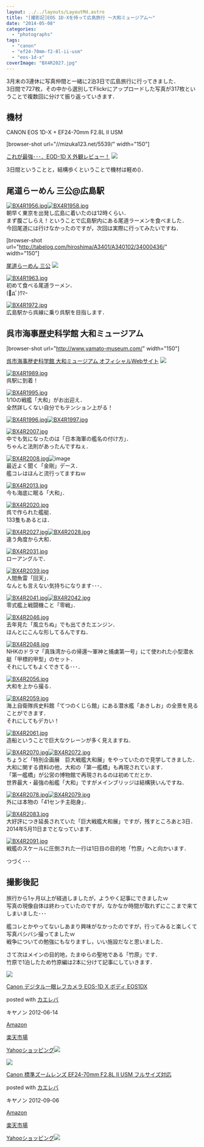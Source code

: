 ```yaml
---
layout: ../../layouts/LayoutMd.astro
title: "[撮影記]EOS 1D-Xを持って広島旅行 ～大和ミュージアム～"
date: "2014-05-08"
categories: 
  - "photographs"
tags: 
  - "canon"
  - "ef24-70mm-f2-8l-ii-usm"
  - "eos-1d-x"
coverImage: "BX4R2027.jpg"
---
```


3月末の3連休に写真仲間と一緒に2泊3日で広島旅行に行ってきました．  
3日間で727枚，その中から選別してFlickrにアップロードした写真が317枚ということで複数回に分けて振り返っていきます．

## 機材

CANON EOS 1D-X + EF24-70mm F2.8L II USM

\[browser-shot url="//mizuka123.net/5539/" width="150"\]

[これが最強･･･．EOD-1D X 外観レビュー！](//mizuka123.net/5539/) [![](http://b.hatena.ne.jp/entry/image///mizuka123.net/5539/)](http://b.hatena.ne.jp/entry///mizuka123.net/5539/)

3日間ということと，結構歩くということで機材は軽め()．

## 尾道らーめん 三公@広島駅

[![BX4R1956.jpg](images/13356849315_44c104c96a_b.jpg)](http://www.flickr.com/photos/67522130@N08/13356849315/ "BX4R1956.jpg")[![BX4R1958.jpg](images/13357017413_6488317a95_b.jpg)](http://www.flickr.com/photos/67522130@N08/13357017413/ "BX4R1958.jpg")  
朝早く東京を出発し広島に着いたのは12時くらい．  
まず腹ごしらえ！ということで広島駅内にある尾道ラーメンを食べました．  
今回尾道には行けなかったのですが，次回は実際に行ってみたいですね．

\[browser-shot url="http://tabelog.com/hiroshima/A3401/A340102/34000436/" width="150"\]

[尾道らーめん 三公](http://tabelog.com/hiroshima/A3401/A340102/34000436/) [![](http://b.hatena.ne.jp/entry/image/http://tabelog.com/hiroshima/A3401/A340102/34000436/)](http://b.hatena.ne.jp/entry/http://tabelog.com/hiroshima/A3401/A340102/34000436/)

[![BX4R1963.jpg](images/13357248194_8f041af394_b.jpg)](http://www.flickr.com/photos/67522130@N08/13357248194/ "BX4R1963.jpg")  
初めて食べる尾道ラーメン．  
(ﾟдﾟ)ｳﾏｰ

[![BX4R1972.jpg](images/13356875415_45b3c41285_b.jpg)](http://www.flickr.com/photos/67522130@N08/13356875415/ "BX4R1972.jpg")  
広島駅から呉線に乗り呉駅を目指します．

## 呉市海事歴史科学館 大和ミュージアム

\[browser-shot url="http://www.yamato-museum.com/" width="150"\]

[呉市海事歴史科学館 大和ミュージアム オフィシャルWebサイト](http://www.yamato-museum.com/) [![](http://b.hatena.ne.jp/entry/image/http://www.yamato-museum.com/)](http://b.hatena.ne.jp/entry/http://www.yamato-museum.com/)

[![BX4R1989.jpg](images/13356886535_ba4ea8646a_b.jpg)](http://www.flickr.com/photos/67522130@N08/13356886535/ "BX4R1989.jpg")  
呉駅に到着！

[![BX4R1995.jpg](images/13357282474_c0a4bed2bc_b.jpg)](http://www.flickr.com/photos/67522130@N08/13357282474/ "BX4R1995.jpg")  
1/10の戦艦「大和」がお出迎え．  
全然詳しくない自分でもテンション上がる！

[![BX4R1996.jpg](images/13357293334_a4ce7fea9d_b.jpg)](http://www.flickr.com/photos/67522130@N08/13357293334/ "BX4R1996.jpg")[![BX4R1997.jpg](images/13356920185_b5f3cd30db_b.jpg)](http://www.flickr.com/photos/67522130@N08/13356920185/ "BX4R1997.jpg")

[![BX4R2007.jpg](images/13357100393_88d962a9b1_b.jpg)](http://www.flickr.com/photos/67522130@N08/13357100393/ "BX4R2007.jpg")  
中でも気になったのは「日本海軍の艦名の付け方」．  
ちゃんと法則があったんですねぇ．

[![BX4R2008.jpg](images/13357335894_09b71f53f3_b.jpg)](http://www.flickr.com/photos/67522130@N08/13357335894/ "BX4R2008.jpg")![image](images/image.png "image")  
最近よく聞く「金剛」デース．  
艦コレはほんと流行ってますねｗ

[![BX4R2013.jpg](images/13357346044_d786012930_b.jpg)](http://www.flickr.com/photos/67522130@N08/13357346044/ "BX4R2013.jpg")  
今も海底に眠る「大和」．

[![BX4R2020.jpg](images/13356967905_11746c2e16_b.jpg)](http://www.flickr.com/photos/67522130@N08/13356967905/ "BX4R2020.jpg")  
呉で作られた艦艇．  
133隻もあるとは．

[![BX4R2027.jpg](images/13357136523_da5c44f623_b.jpg)](http://www.flickr.com/photos/67522130@N08/13357136523/ "BX4R2027.jpg")[![BX4R2028.jpg](images/13356981995_aa30e51000_b.jpg)](http://www.flickr.com/photos/67522130@N08/13356981995/ "BX4R2028.jpg")  
違う角度から大和．

[![BX4R2031.jpg](images/13356990455_9dbfa73ea3_b.jpg)](http://www.flickr.com/photos/67522130@N08/13356990455/ "BX4R2031.jpg")  
ローアングルで．

[![BX4R2039.jpg](images/13357160213_d43f30deff_b.jpg)](http://www.flickr.com/photos/67522130@N08/13357160213/ "BX4R2039.jpg")  
人間魚雷「回天」．  
なんとも言えない気持ちになります･･･．

[![BX4R2041.jpg](images/13357165443_f86928d088_b.jpg)](http://www.flickr.com/photos/67522130@N08/13357165443/ "BX4R2041.jpg")[![BX4R2042.jpg](images/13357171303_a20c9813e6_b.jpg)](http://www.flickr.com/photos/67522130@N08/13357171303/ "BX4R2042.jpg")  
零式艦上戦闘機こと「零戦」．

[![BX4R2046.jpg](images/13357422924_a452a628e6_b.jpg)](http://www.flickr.com/photos/67522130@N08/13357422924/ "BX4R2046.jpg")  
去年見た「風立ちぬ」でも出てきたエンジン．  
ほんとにこんな形してるんですね．

[![BX4R2048.jpg](images/13357204213_fb0072f364_b.jpg)](http://www.flickr.com/photos/67522130@N08/13357204213/ "BX4R2048.jpg")  
NHKのドラマ「真珠湾からの帰還～軍神と捕虜第一号」にて使われた小型潜水艇「甲標的甲型」のセット．  
それにしてもよくできてる･･･．

[![BX4R2056.jpg](images/13357048685_ab1785656d_b.jpg)](http://www.flickr.com/photos/67522130@N08/13357048685/ "BX4R2056.jpg")  
大和を上から撮る．

[![BX4R2059.jpg](images/13357453204_867aedc506_b.jpg)](http://www.flickr.com/photos/67522130@N08/13357453204/ "BX4R2059.jpg")  
海上自衛隊呉史料館「てつのくじら館」にある潜水艦「あきしお」の全景を見ることができます．  
それにしてもデカい！

[![BX4R2061.jpg](images/13357234053_f20b4bb9b4_b.jpg)](http://www.flickr.com/photos/67522130@N08/13357234053/ "BX4R2061.jpg")  
造船ということで巨大なクレーンが多く見えますね．

[![BX4R2070.jpg](images/13357240093_79ccb4984e_b.jpg)](http://www.flickr.com/photos/67522130@N08/13357240093/ "BX4R2070.jpg")[![BX4R2072.jpg](images/13357085435_eabec9d464_b.jpg)](http://www.flickr.com/photos/67522130@N08/13357085435/ "BX4R2072.jpg")  
ちょうど「特別企画展　巨大戦艦大和展」をやっていたので見学してきました．  
大和に関する資料の他，大和の「第一艦橋」も再現されています．  
「第一艦橋」が公営の博物館で再現されるのは初めてだとか．  
世界最大・最強の船艦「大和」ですがメインブリッジは結構狭いんですね．

[![BX4R2078.jpg](images/13357111045_fd6b77e0e9_b.jpg)](http://www.flickr.com/photos/67522130@N08/13357111045/ "BX4R2078.jpg")[![BX4R2079.jpg](images/13357280333_787fe72697_b.jpg)](http://www.flickr.com/photos/67522130@N08/13357280333/ "BX4R2079.jpg")  
外には本物の「41センチ主砲身」．

[![BX4R2083.jpg](images/13357539584_0752c57ff2_b.jpg)](http://www.flickr.com/photos/67522130@N08/13357539584/ "BX4R2083.jpg")  
大好評につき延長されていた「巨大戦艦大和展」ですが，残すところあと3日．  
2014年5月11日までとなっています．

[![BX4R2091.jpg](images/13357545474_ac37f3d75a_b.jpg)](http://www.flickr.com/photos/67522130@N08/13357545474/ "BX4R2091.jpg")  
戦艦のスケールに圧倒された一行は1日目の目的地「竹原」へと向かいます．

つづく･･･

## 撮影後記

旅行から1ヶ月以上が経過しましたが，ようやく記事にできましたｗ  
写真の現像自体は終わっていたのですが，なかなか時間が取れずにここまで来てしまいました･･･

艦コレとかやってないしあまり興味がなかったのですが，行ってみると楽しくて写真バシバシ撮ってましたｗ  
戦争についての勉強にもなりますし，いい施設だなと思いました．

さて次はメインの目的地，たまゆらの聖地である「竹原」です．  
竹原で1泊したため竹原編は2本に分けて記事にしていきます．

[![](images/51IxKz4k8fL._SL160_.jpg)](https://www.amazon.co.jp/exec/obidos/ASIN/B005WO89XO/mizuka123-22/ref=nosim/)

[Canon デジタル一眼レフカメラ EOS-1D X ボディ EOS1DX](https://www.amazon.co.jp/exec/obidos/ASIN/B005WO89XO/mizuka123-22/ref=nosim/)

posted with [カエレバ](http://kaereba.com)

キヤノン 2012-06-14

[Amazon](http://www.amazon.co.jp/gp/search?keywords=EOS-1D%20EOS1DX&__mk_ja_JP=%83J%83%5E%83J%83i&tag=mizuka123-22 "アマゾン")

[楽天市場](http://hb.afl.rakuten.co.jp/hgc/032b53ee.4b34c5ee.0f4a541e.f440145e/?pc=http%3A%2F%2Fsearch.rakuten.co.jp%2Fsearch%2Fmall%2FEOS-1D%2520EOS1DX%2F-%2Ff.1-p.1-s.1-sf.0-st.A-v.2%3Fx%3D0%26scid%3Daf_ich_link_urltxt%26m%3Dhttp%3A%2F%2Fm.rakuten.co.jp%2F "楽天市場")

[Yahooショッピング![](//ad.jp.ap.valuecommerce.com/servlet/gifbanner?sid=3066752&pid=881990642)](//ck.jp.ap.valuecommerce.com/servlet/referral?sid=3066752&pid=881990642&vc_url=http%3A%2F%2Fshopping.search.yahoo.co.jp%2Fsearch%3FuIv%3Don%26ei%3DUTF-8%26tab_ex%3Dcommerce%26slider%3D0%26va%3DEOS-1D%2520EOS1DX "Yahooショッピング")

[![](images/41voxC5-RLL._SL160_.jpg)](https://www.amazon.co.jp/exec/obidos/ASIN/B0076FS09A/mizuka123-22/ref=nosim/)

[Canon 標準ズームレンズ EF24-70mm F2.8L II USM フルサイズ対応](https://www.amazon.co.jp/exec/obidos/ASIN/B0076FS09A/mizuka123-22/ref=nosim/)

posted with [カエレバ](http://kaereba.com)

キヤノン 2012-09-06

[Amazon](http://www.amazon.co.jp/gp/search?keywords=EF24-70mm%20F2.8L&__mk_ja_JP=%83J%83%5E%83J%83i&tag=mizuka123-22 "アマゾン")

[楽天市場](http://hb.afl.rakuten.co.jp/hgc/032b53ee.4b34c5ee.0f4a541e.f440145e/?pc=http%3A%2F%2Fsearch.rakuten.co.jp%2Fsearch%2Fmall%2FEF24-70mm%2520F2.8L%2F-%2Ff.1-p.1-s.1-sf.0-st.A-v.2%3Fx%3D0%26scid%3Daf_ich_link_urltxt%26m%3Dhttp%3A%2F%2Fm.rakuten.co.jp%2F "楽天市場")

[Yahooショッピング![](//ad.jp.ap.valuecommerce.com/servlet/gifbanner?sid=3066752&pid=881990642)](//ck.jp.ap.valuecommerce.com/servlet/referral?sid=3066752&pid=881990642&vc_url=http%3A%2F%2Fshopping.search.yahoo.co.jp%2Fsearch%3FuIv%3Don%26ei%3DUTF-8%26tab_ex%3Dcommerce%26slider%3D0%26va%3DEF24-70mm%2520F2.8L "Yahooショッピング")
